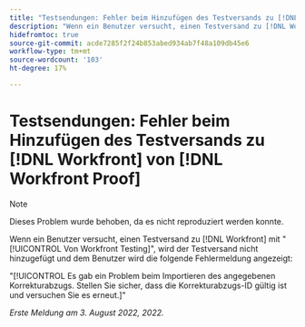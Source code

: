 ```yaml
---
title: "Testsendungen: Fehler beim Hinzufügen des Testversands zu [!DNL Workfront] von [!DNL Workfront] Testversand"
description: "Wenn ein Benutzer versucht, einen Testversand zu [!DNL Workfront] mithilfe der [!UICONTROL Von Workfront Testing] hinzugefügt, wird der Testversand nicht hinzugefügt und dem Benutzer wird eine Fehlermeldung angezeigt."
hidefromtoc: true
source-git-commit: acde7285f2f24b853abed934ab7f48a109db45e6
workflow-type: tm+mt
source-wordcount: '103'
ht-degree: 17%

---
```



# Testsendungen: Fehler beim Hinzufügen des Testversands zu [!DNL Workfront] von [!DNL Workfront Proof]

<!-- This issue is on both WF and proof known issue pages -->

>[!NOTE]
>
>Dieses Problem wurde behoben, da es nicht reproduziert werden konnte.

Wenn ein Benutzer versucht, einen Testversand zu [!DNL Workfront] mit &quot;[!UICONTROL Von Workfront Testing]&quot;, wird der Testversand nicht hinzugefügt und dem Benutzer wird die folgende Fehlermeldung angezeigt:

&quot;[!UICONTROL Es gab ein Problem beim Importieren des angegebenen Korrekturabzugs. Stellen Sie sicher, dass die Korrekturabzugs-ID gültig ist und versuchen Sie es erneut.]&quot;

_Erste Meldung am 3. August 2022, 2022._

